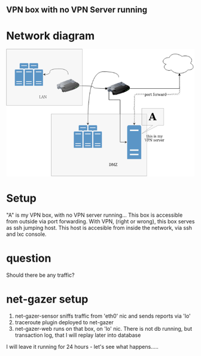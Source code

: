 ## VPN box with no VPN Server running

# Network diagram

![VPN](vpn-server.png)


# Setup
"A" is my VPN box, with no VPN server running... This box is accessible from outside via port forwarding. With VPN, (right or wrong), this box serves as ssh jumping host. This host is accesible from inside the network, via ssh and lxc console.

# question
Should there be any traffic?


# net-gazer setup
1. net-gazer-sensor sniffs traffic from 'eth0' nic and sends reports via 'lo'
2. traceroute plugin deployed to net-gazer
3. net-gazer-web runs on that box, on 'lo' nic. There is not db running, but transaction log, that I will replay later into database


I will leave it running for 24 hours - let's see what happens.....

